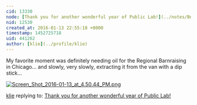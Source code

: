 ```yaml
---
cid: 13330
node: [Thank you for another wonderful year of Public Lab!](../notes/Becki/12-17-2015/thank-you-for-another-wonderful-year-of-public-lab)
nid: 12530
created_at: 2016-01-13 22:55:18 +0000
timestamp: 1452725718
uid: 441262
author: [klie](../profile/klie)
---
```


My favorite moment was definitely needing oil for the Regional Barnraising in Chicago... and slowly, very slowly, extracting it from the van with a dip stick... 

[![Screen_Shot_2016-01-13_at_4.50.44_PM.png](//i.publiclab.org/system/images/photos/000/013/625/medium/Screen_Shot_2016-01-13_at_4.50.44_PM.png)](//i.publiclab.org/system/images/photos/000/013/625/original/Screen_Shot_2016-01-13_at_4.50.44_PM.png)



[klie](../profile/klie) replying to: [Thank you for another wonderful year of Public Lab!](../notes/Becki/12-17-2015/thank-you-for-another-wonderful-year-of-public-lab)

